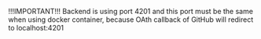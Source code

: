!!!IMPORTANT!!!
Backend is using port 4201 and this port must be the same when using docker container, because OAth callback of GitHub will redirect to localhost:4201

